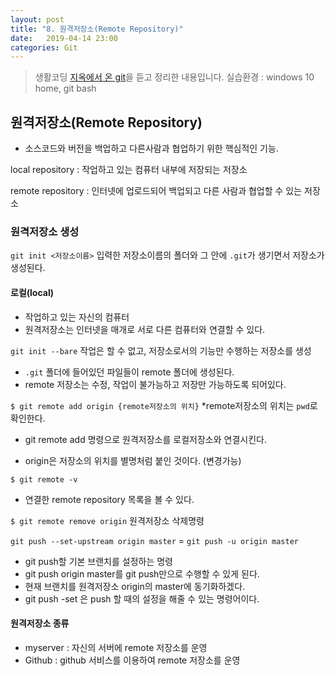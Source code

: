 ```yaml
---
layout: post
title: "8. 원격저장소(Remote Repository)"
date:   2019-04-14 23:00
categories: Git
---
```

> 생활코딩 [지옥에서 온 git](https://opentutorials.org/course/2708)을 듣고 정리한 내용입니다.
> 실습환경 : windows 10 home, git bash

## 원격저장소(Remote Repository)

- 소스코드와 버전을 백업하고 다른사람과 협업하기 위한 핵심적인 기능.

local repository
: 작업하고 있는 컴퓨터 내부에 저장되는 저장소

remote repository
: 인터넷에 업로드되어 백업되고 다른 사람과 협업할 수 있는 저장소


### 원격저장소 생성

`git init <저장소이름>`
입력한 저장소이름의 폴더와 그 안에 `.git`가 생기면서 저장소가 생성된다.

#### 로컬(local)
- 작업하고 있는 자신의 컴퓨터
- 원격저장소는 인터넷을 매개로 서로 다른 컴퓨터와 연결할 수 있다.


`git init --bare`
작업은 할 수 없고, 저장소로서의 기능만 수행하는 저장소를 생성


- `.git` 폴더에 들어있던 파일들이 remote 폴더에 생성된다.
- remote 저장소는 수정, 작업이 불가능하고 저장만 가능하도록 되어있다.


`$ git remote add origin {remote저장소의 위치}`
*remote저장소의 위치는 `pwd`로 확인한다.

- git remote add 명령으로 원격저장소를 로컬저장소와 연결시킨다.

- origin은 저장소의 위치를 별명처럼 붙인 것이다. (변경가능)

`$ git remote -v`
- 연결한 remote repository 목록을 볼 수 있다.

`$ git remote remove origin`
원격저장소 삭제명령


`git push --set-upstream origin master` = `git push -u origin master`
- git push할 기본 브랜치를 설정하는 명령
- git push origin master를 git push만으로 수행할 수 있게 된다.
- 현재 브랜치를 원격저장소 origin의 master에 동기화하겠다.
- git push -set 은 push 할 때의 설정을 해줄 수 있는 명령어이다.

#### 원격저장소 종류
- myserver  : 자신의 서버에 remote 저장소를 운영
- Github : github 서비스를 이용하여 remote 저장소를 운영
